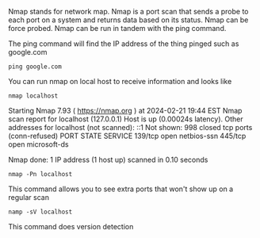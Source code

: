 Nmap stands for network map. Nmap is a port scan that sends a probe to each port on a system and returns data based on its status. Nmap can be force probed. Nmap can be run in tandem with the ping command.

The ping command will find the IP address of the thing pinged such as google.com

```
ping google.com
```

You can run nmap on local host to receive information and looks like 
```
nmap localhost
```
Starting Nmap 7.93 ( https://nmap.org ) at 2024-02-21 19:44 EST
Nmap scan report for localhost (127.0.0.1)
Host is up (0.00024s latency).
Other addresses for localhost (not scanned): ::1
Not shown: 998 closed tcp ports (conn-refused)
PORT    STATE SERVICE
139/tcp open  netbios-ssn
445/tcp open  microsoft-ds

Nmap done: 1 IP address (1 host up) scanned in 0.10 seconds


```
nmap -Pn localhost
```
This command allows you to see extra ports that won't show up on a regular scan


```
namp -sV localhost
```
This command does version detection 


